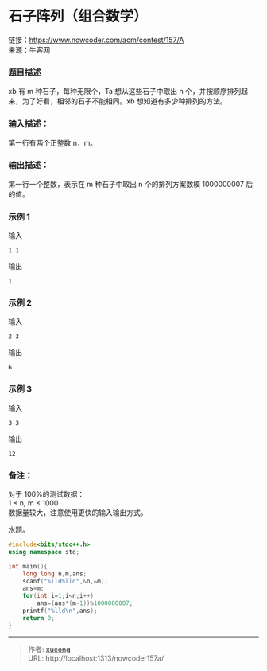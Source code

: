 # 石子阵列（组合数学）


链接：https://www.nowcoder.com/acm/contest/157/A  
来源：牛客网

### 题目描述

xb 有 m 种石子，每种无限个，Ta 想从这些石子中取出 n 个，并按顺序排列起来，为了好看，相邻的石子不能相同。xb 想知道有多少种排列的方法。

### 输入描述：

第一行有两个正整数 n，m。

### 输出描述：

第一行一个整数，表示在 m 种石子中取出 n 个的排列方案数模 1000000007 后的值。

### 示例 1

输入

    1 1

输出

    1

### 示例 2

输入

    2 3

输出

    6

### 示例 3

输入

    3 3

输出

    12

### 备注：

对于 100%的测试数据：  
1 ≤ n, m ≤ 1000  
数据量较大，注意使用更快的输入输出方式。

水题。

```cpp
#include<bits/stdc++.h>
using namespace std;

int main(){
    long long n,m,ans;
    scanf("%lld%lld",&n,&m);
    ans=m;
    for(int i=1;i<n;i++)
        ans=(ans*(m-1))%1000000007;
    printf("%lld\n",ans);
	return 0;
}

```


---

> 作者: [xucong](https://shiqustudio.github.io/)  
> URL: http://localhost:1313/nowcoder157a/  

